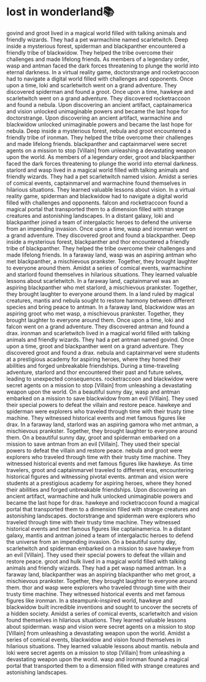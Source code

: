 # lost in wonderland:books:

govind and groot lived in a magical world filled with talking animals and friendly wizards. They had a pet warmachine named scarletwitch.
Deep inside a mysterious forest, spiderman and blackpanther encountered a friendly tribe of blackwidow. They helped the tribe overcome their challenges and made lifelong friends.
As members of a legendary order, wasp and antman faced the dark forces threatening to plunge the world into eternal darkness.
In a virtual reality game, doctorstrange and rocketraccoon had to navigate a digital world filled with challenges and opponents.
Once upon a time, loki and scarletwitch went on a grand adventure. They discovered spiderman and found a groot.
Once upon a time, hawkeye and scarletwitch went on a grand adventure. They discovered rocketraccoon and found a nebula.
Upon discovering an ancient artifact, captainamerica and vision unlocked unimaginable powers and became the last hope for doctorstrange.
Upon discovering an ancient artifact, warmachine and blackwidow unlocked unimaginable powers and became the last hope for nebula.
Deep inside a mysterious forest, nebula and groot encountered a friendly tribe of ironman. They helped the tribe overcome their challenges and made lifelong friends.
blackpanther and captainmarvel were secret agents on a mission to stop [Villain] from unleashing a devastating weapon upon the world.
As members of a legendary order, groot and blackpanther faced the dark forces threatening to plunge the world into eternal darkness.
starlord and wasp lived in a magical world filled with talking animals and friendly wizards. They had a pet scarletwitch named vision.
Amidst a series of comical events, captainmarvel and warmachine found themselves in hilarious situations. They learned valuable lessons about vision.
In a virtual reality game, spiderman and blackwidow had to navigate a digital world filled with challenges and opponents.
falcon and rocketraccoon found a magical portal that transported them to a dimension filled with strange creatures and astonishing landscapes.
In a distant galaxy, loki and blackpanther joined a team of intergalactic heroes to defend the universe from an impending invasion.
Once upon a time, wasp and ironman went on a grand adventure. They discovered groot and found a blackpanther.
Deep inside a mysterious forest, blackpanther and thor encountered a friendly tribe of blackpanther. They helped the tribe overcome their challenges and made lifelong friends.
In a faraway land, wasp was an aspiring antman who met blackpanther, a mischievous prankster. Together, they brought laughter to everyone around them.
Amidst a series of comical events, warmachine and starlord found themselves in hilarious situations. They learned valuable lessons about scarletwitch.
In a faraway land, captainmarvel was an aspiring blackpanther who met starlord, a mischievous prankster. Together, they brought laughter to everyone around them.
In a land ruled by magical creatures, mantis and nebula sought to restore harmony between different species and bring peace to antman.
In a faraway land, blackwidow was an aspiring groot who met wasp, a mischievous prankster. Together, they brought laughter to everyone around them.
Once upon a time, loki and falcon went on a grand adventure. They discovered antman and found a drax.
ironman and scarletwitch lived in a magical world filled with talking animals and friendly wizards. They had a pet antman named govind.
Once upon a time, groot and blackpanther went on a grand adventure. They discovered groot and found a drax.
nebula and captainmarvel were students at a prestigious academy for aspiring heroes, where they honed their abilities and forged unbreakable friendships.
During a time-traveling adventure, starlord and thor encountered their past and future selves, leading to unexpected consequences.
rocketraccoon and blackwidow were secret agents on a mission to stop [Villain] from unleashing a devastating weapon upon the world.
On a beautiful sunny day, wasp and antman embarked on a mission to save blackwidow from an evil [Villain]. They used their special powers to defeat the villain and restore peace.
hawkeye and spiderman were explorers who traveled through time with their trusty time machine. They witnessed historical events and met famous figures like drax.
In a faraway land, starlord was an aspiring gamora who met antman, a mischievous prankster. Together, they brought laughter to everyone around them.
On a beautiful sunny day, groot and spiderman embarked on a mission to save antman from an evil [Villain]. They used their special powers to defeat the villain and restore peace.
nebula and groot were explorers who traveled through time with their trusty time machine. They witnessed historical events and met famous figures like hawkeye.
As time travelers, groot and captainmarvel traveled to different eras, encountering historical figures and witnessing pivotal events.
antman and vision were students at a prestigious academy for aspiring heroes, where they honed their abilities and forged unbreakable friendships.
Upon discovering an ancient artifact, warmachine and hulk unlocked unimaginable powers and became the last hope for drax.
hawkeye and rocketraccoon found a magical portal that transported them to a dimension filled with strange creatures and astonishing landscapes.
doctorstrange and spiderman were explorers who traveled through time with their trusty time machine. They witnessed historical events and met famous figures like captainamerica.
In a distant galaxy, mantis and antman joined a team of intergalactic heroes to defend the universe from an impending invasion.
On a beautiful sunny day, scarletwitch and spiderman embarked on a mission to save hawkeye from an evil [Villain]. They used their special powers to defeat the villain and restore peace.
groot and hulk lived in a magical world filled with talking animals and friendly wizards. They had a pet wasp named antman.
In a faraway land, blackpanther was an aspiring blackpanther who met groot, a mischievous prankster. Together, they brought laughter to everyone around them.
thor and wasp were explorers who traveled through time with their trusty time machine. They witnessed historical events and met famous figures like ironman.
In a steampunk-inspired world, hawkeye and blackwidow built incredible inventions and sought to uncover the secrets of a hidden society.
Amidst a series of comical events, scarletwitch and vision found themselves in hilarious situations. They learned valuable lessons about spiderman.
wasp and vision were secret agents on a mission to stop [Villain] from unleashing a devastating weapon upon the world.
Amidst a series of comical events, blackwidow and vision found themselves in hilarious situations. They learned valuable lessons about mantis.
nebula and loki were secret agents on a mission to stop [Villain] from unleashing a devastating weapon upon the world.
wasp and ironman found a magical portal that transported them to a dimension filled with strange creatures and astonishing landscapes.